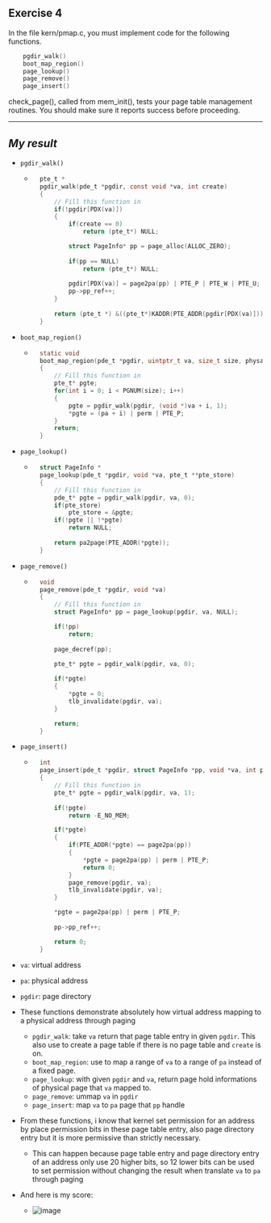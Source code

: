 **Exercise 4**
---

In the file kern/pmap.c, you must implement code for the following functions.
```c
    pgdir_walk()
    boot_map_region()
    page_lookup()
    page_remove()
    page_insert()
```
check_page(), called from mem_init(), tests your page table management routines. You should make sure it reports success before proceeding.

---

***My result***
---

- `pgdir_walk()`
    - ```c
        pte_t * 
        pgdir_walk(pde_t *pgdir, const void *va, int create)
        {
            // Fill this function in
            if(!pgdir[PDX(va)])
            {
                if(create == 0)
                    return (pte_t*) NULL;

                struct PageInfo* pp = page_alloc(ALLOC_ZERO);
                
                if(pp == NULL)
                    return (pte_t*) NULL;
                
                pgdir[PDX(va)] = page2pa(pp) | PTE_P | PTE_W | PTE_U;
                pp->pp_ref++;
            }
            
            return (pte_t *) &((pte_t*)KADDR(PTE_ADDR(pgdir[PDX(va)])))[PTX(va)];
        }
      ```

- `boot_map_region()`
    - ```c
        static void 
        boot_map_region(pde_t *pgdir, uintptr_t va, size_t size, physaddr_t pa, int perm)
        {
            // Fill this function in
            pte_t* pgte;
            for(int i = 0; i < PGNUM(size); i++)
            {
                pgte = pgdir_walk(pgdir, (void *)va + i, 1);
                *pgte = (pa + i) | perm | PTE_P;
            }
            return;
        }
      ```

- `page_lookup()`
    - ```c
        struct PageInfo *
        page_lookup(pde_t *pgdir, void *va, pte_t **pte_store)
        {
            // Fill this function in
            pde_t* pgte = pgdir_walk(pgdir, va, 0);
            if(pte_store)
		        pte_store = &pgte;
            if(!pgte || !*pgte)
                return NULL;
            
            return pa2page(PTE_ADDR(*pgte));
        }
      ```

- `page_remove()`
    - ```c
        void
        page_remove(pde_t *pgdir, void *va)
        {
            // Fill this function in
            struct PageInfo* pp = page_lookup(pgdir, va, NULL);

            if(!pp)
                return;
            
            page_decref(pp);

            pte_t* pgte = pgdir_walk(pgdir, va, 0);
            
            if(*pgte)
            {
                *pgte = 0;
                tlb_invalidate(pgdir, va);
            }

            return;
        }
      ```

- `page_insert()`
    - ```c
        int
        page_insert(pde_t *pgdir, struct PageInfo *pp, void *va, int perm)
        {
            // Fill this function in
            pte_t* pgte = pgdir_walk(pgdir, va, 1);
            
            if(!pgte)
                return -E_NO_MEM;

            if(*pgte)
            {
                if(PTE_ADDR(*pgte) == page2pa(pp))
                {
                    *pgte = page2pa(pp) | perm | PTE_P;
                    return 0;
                }
                page_remove(pgdir, va);
                tlb_invalidate(pgdir, va);
            }

            *pgte = page2pa(pp) | perm | PTE_P;
            
            pp->pp_ref++;

            return 0;
        }
      ```

- `va`: virtual address
- `pa`: physical address
- `pgdir`: page directory

- These functions demonstrate absolutely how virtual address mapping to a physical address through paging
    - `pgdir_walk`: take `va` return that page table entry in given `pgdir`. This also use to create a page table if there is no page table and `create` is on.
    - `boot_map_region`: use to map a range of `va` to a range of `pa` instead of a fixed page.
    - `page_lookup`: with given `pgdir` and `va`, return page hold informations of physical page that `va` mapped to.
    - `page_remove`: ummap `va` in `pgdir`
    - `page_insert`: map `va` to `pa` page that `pp` handle
- From these functions, i know that kernel set permission for an address by place permission bits in these page table entry, also page directory entry but it is more permissive than strictly necessary.
    - This can happen because page table entry and page directory entry of an address only use 20 higher bits, so 12 lower bits can be used to set permission without changing the result when translate `va` to `pa` through paging
- And here is my score:
    - ![image](https://github.com/vilesport/General-Xv6/assets/89498002/b3056564-414b-4118-9edf-a7877c270726)
